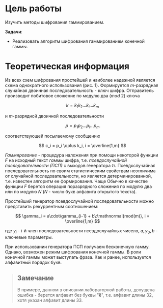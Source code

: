 # Цель работы

Изучить методы шифрования гаммированием.

**Задачи:**

- Реализовать алгоритм шифрования гаммированием конечной гаммы.

# Теоретическая информация

Из всех схем шифрования простейшей и наиболее надежной является схема однократного использования (рис. 1). Формируется $m$-разрядная случайная двоичная последовательность - ключ шифра. Отправитель производит побитовое сложение по модулю два ($mod$ 2) ключа

$$
k = k_1 k_2 \dots k_i \dots k_m
$$

и $m$-разрядной двоичной последовательности

$$
p = p_1 p_2 \dots p_i \dots p_m
$$

соответствующей посылаемому сообщению

$$
c_i = p_i \oplus k_i, i = \overline{1,m} 
$$

*Гаммирование* - процедура наложения при помощи некоторой функции $F$ на исходный текст *гаммы* шифра, т.е. *псевдослучайной последователыюсти (ПСП)* с выходов генератора $\mathbb{G}$. Псевдослучайная последовательность по своим статистическим свойствам неотличима от случайной последовательности, но является детерминированной, т.е. известен алгоритм ее формирования. Чаще Обычно в качестве функции $F$ берется операция поразрядного сложения по модулю два или по модулю $N$ ($N$ - число букв алфавита открытого текста).

Простейший генератор псевдослучайной последовательности можно представить рекуррентным соотношением: 

$$
\gamma_i = a\cdot\gamma_{i-1} + b\:\mathnormal{mod(m)}, i = \overline{1,m}
$$

где $y_i$ - $i$-й член последовательности псевдослучайных чисело, $a,y_0,b$ - ключевые параметры.

При использовании генератора ПСП получаем бесконечную гамму. Однако, возможен режим шифрования конечной гаммы. В роли конечной гаммы может выступать фраза. Как и ранее, используется алфавитный порядок букв.

> ## Замечание
> В примере, данном в описании лабораторной работы, допущена ошибка - берется алфавит без буквы "**ё**", т.е. алфавит длины 32, хотя указан алфавит длины 33.